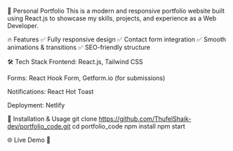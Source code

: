 🚀 Personal Portfolio
This is a modern and responsive portfolio website built using React.js to showcase my skills, projects, and experience as a Web Developer.

🔥 Features
✅ Fully responsive design
✅ Contact form integration
✅ Smooth animations & transitions
✅ SEO-friendly structure

🛠️ Tech Stack
Frontend: React.js, Tailwind CSS

Forms: React Hook Form, Getform.io (for submissions)

Notifications: React Hot Toast

Deployment: Netlify

📂 Installation & Usage
git clone https://github.com/ThufelShaik-dev/portfolio_code.git
cd portfolio_code
npm install
npm start

🌐 Live Demo
🔗
